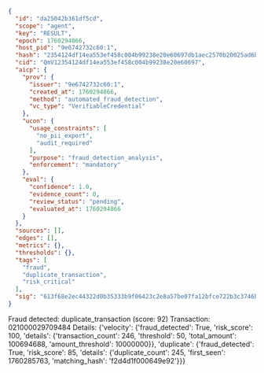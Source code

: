 ```json
{
  "id": "da25042b361df5cd",
  "scope": "agent",
  "key": "RESULT",
  "epoch": 1760294866,
  "host_pid": "9e6742732c60:1",
  "hash": "2354124df14ea553ef458c004b99238e20e60697db1aec2570b20025ad6b0f99",
  "cid": "QmV12354124df14ea553ef458c004b99238e20e60697",
  "aicp": {
    "prov": {
      "issuer": "9e6742732c60:1",
      "created_at": 1760294866,
      "method": "automated_fraud_detection",
      "vc_type": "VerifiableCredential"
    },
    "ucon": {
      "usage_constraints": [
        "no_pii_export",
        "audit_required"
      ],
      "purpose": "fraud_detection_analysis",
      "enforcement": "mandatory"
    },
    "eval": {
      "confidence": 1.0,
      "evidence_count": 0,
      "review_status": "pending",
      "evaluated_at": 1760294866
    }
  },
  "sources": [],
  "edges": [],
  "metrics": {},
  "thresholds": {},
  "tags": [
    "fraud",
    "duplicate_transaction",
    "risk_critical"
  ],
  "sig": "613f68e2ec44322d0b35333b9f06423c2e8a57be07fa12bfce722b3c3746bca4"
}
```

Fraud detected: duplicate_transaction (score: 92)
Transaction: 021000029709484
Details: {'velocity': {'fraud_detected': True, 'risk_score': 100, 'details': {'transaction_count': 246, 'threshold': 50, 'total_amount': 100694688, 'amount_threshold': 10000000}}, 'duplicate': {'fraud_detected': True, 'risk_score': 85, 'details': {'duplicate_count': 245, 'first_seen': 1760285763, 'matching_hash': 'f2d4d1f000649e92'}}}